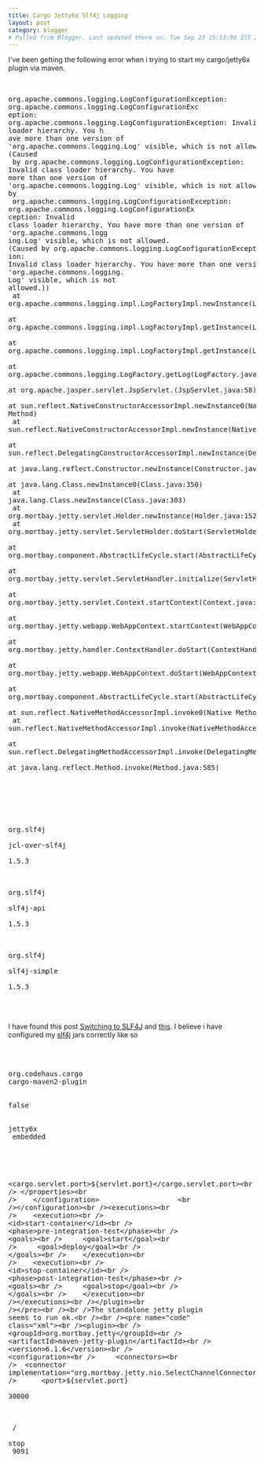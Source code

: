 ```yaml
---
title: Cargo Jetty6x Slf4j Logging
layout: post
category: blogger
# Pulled from Blogger. Last updated there on: Tue Sep 23 15:53:00 IST 2008
---
```

I've been getting the following error when i trying to start my cargo/jetty6x plugin via maven.<br /><br /><pre name="code" class="java"><br />org.apache.commons.logging.LogConfigurationException: org.apache.commons.logging.LogConfigurationExc<br />eption: org.apache.commons.logging.LogConfigurationException: Invalid class loader hierarchy.  You h<br />ave more than one version of 'org.apache.commons.logging.Log' visible, which is not allowed. (Caused<br /> by org.apache.commons.logging.LogConfigurationException: Invalid class loader hierarchy.  You have<br />more than one version of 'org.apache.commons.logging.Log' visible, which is not allowed.) (Caused by<br /> org.apache.commons.logging.LogConfigurationException: org.apache.commons.logging.LogConfigurationEx<br />ception: Invalid class loader hierarchy.  You have more than one version of 'org.apache.commons.logg<br />ing.Log' visible, which is not allowed. (Caused by org.apache.commons.logging.LogConfigurationExcept<br />ion: Invalid class loader hierarchy.  You have more than one version of 'org.apache.commons.logging.<br />Log' visible, which is not allowed.))<br />        at org.apache.commons.logging.impl.LogFactoryImpl.newInstance(LogFactoryImpl.java:543)<br />        at org.apache.commons.logging.impl.LogFactoryImpl.getInstance(LogFactoryImpl.java:235)<br />        at org.apache.commons.logging.impl.LogFactoryImpl.getInstance(LogFactoryImpl.java:209)<br />        at org.apache.commons.logging.LogFactory.getLog(LogFactory.java:351)<br />        at org.apache.jasper.servlet.JspServlet.<init>(JspServlet.java:58)<br />        at sun.reflect.NativeConstructorAccessorImpl.newInstance0(Native Method)<br />        at sun.reflect.NativeConstructorAccessorImpl.newInstance(NativeConstructorAccessorImpl.java:39)<br />        at sun.reflect.DelegatingConstructorAccessorImpl.newInstance(DelegatingConstructorAccessorImpl.java:27)<br />        at java.lang.reflect.Constructor.newInstance(Constructor.java:494)<br />        at java.lang.Class.newInstance0(Class.java:350)<br />        at java.lang.Class.newInstance(Class.java:303)<br />        at org.mortbay.jetty.servlet.Holder.newInstance(Holder.java:152)<br />        at org.mortbay.jetty.servlet.ServletHolder.doStart(ServletHolder.java:256)<br />        at org.mortbay.component.AbstractLifeCycle.start(AbstractLifeCycle.java:40)<br />        at org.mortbay.jetty.servlet.ServletHandler.initialize(ServletHandler.java:593)<br />        at org.mortbay.jetty.servlet.Context.startContext(Context.java:139)<br />        at org.mortbay.jetty.webapp.WebAppContext.startContext(WebAppContext.java:1191)<br />        at org.mortbay.jetty.handler.ContextHandler.doStart(ContextHandler.java:481)<br />        at org.mortbay.jetty.webapp.WebAppContext.doStart(WebAppContext.java:434)<br />        at org.mortbay.component.AbstractLifeCycle.start(AbstractLifeCycle.java:40)<br />        at sun.reflect.NativeMethodAccessorImpl.invoke0(Native Method)<br />        at sun.reflect.NativeMethodAccessorImpl.invoke(NativeMethodAccessorImpl.java:39)<br />        at sun.reflect.DelegatingMethodAccessorImpl.invoke(DelegatingMethodAccessorImpl.java:25)<br />        at java.lang.reflect.Method.invoke(Method.java:585)<br /></pre><br /> <br /><pre name="code" class="java"><br /><dependency><br />    <groupId>org.slf4j</groupId><br />    <artifactId>jcl-over-slf4j</artifactId><br />    <version>1.5.3</version><br /></dependency><br /><dependency><br />    <groupId>org.slf4j</groupId><br />    <artifactId>slf4j-api</artifactId><br />    <version>1.5.3</version><br /></dependency><br /><dependency><br />    <groupId>org.slf4j</groupId><br />    <artifactId>slf4j-simple</artifactId><br />    <version>1.5.3</version><br /></dependency><br /></pre><br /><br />I have found this post <a href="http://btmatthews.com/blog/?p=5#more-5">Switching to SLF4J</a> and <a href="http://www.brokenbuild.com/blog/2007/02/21/maven2-cargo-and-deploying-to-jetty-6-with-commons-logging/">this</a>. I believe i have configured my <a href="http://www.slf4j.org/">slf4j</a> jars correctly like so <br /><br /><pre name="code" class="xml"><br /><plugin><br /><groupId>org.codehaus.cargo</groupId><br /><artifactId>cargo-maven2-plugin</artifactId><br /><configuration><br />    <wait>false</wait><br />    <container><br />       <containerId>jetty6x</containerId><br />       <type>embedded</type><br />    </container><br />    <configuration><br /> <properties><br />     <cargo.servlet.port>${servlet.port}</cargo.servlet.port><br /> </properties><br />    </configuration>                   <br /></configuration><br /><executions><br />    <execution><br /> <id>start-container</id><br /> <phase>pre-integration-test</phase><br /> <goals><br />     <goal>start</goal><br />     <goal>deploy</goal><br /> </goals><br />    </execution><br />    <execution><br /> <id>stop-container</id><br /> <phase>post-integration-test</phase><br /> <goals><br />     <goal>stop</goal><br /> </goals><br />    </execution><br /></executions><br /></plugin><br /></pre><br /><br />The standalone jetty plugin seems to run ok.<br /><br /><pre name="code" class="xml"><br /><plugin><br /> <groupId>org.mortbay.jetty</groupId><br /> <artifactId>maven-jetty-plugin</artifactId><br /> <version>6.1.6</version><br /> <configuration><br />     <connectors><br />  <connector implementation="org.mortbay.jetty.nio.SelectChannelConnector"><br />      <port>${servlet.port}</port><br />      <maxIdleTime>30000</maxIdleTime><br />  </connector><br />     </connectors><br />     <contextPath>/</contextPath><br />     <stopKey>stop</stopKey><br />     <stopPort>9091</stopPort><br /> </configuration><br /></plugin><br /></pre>
